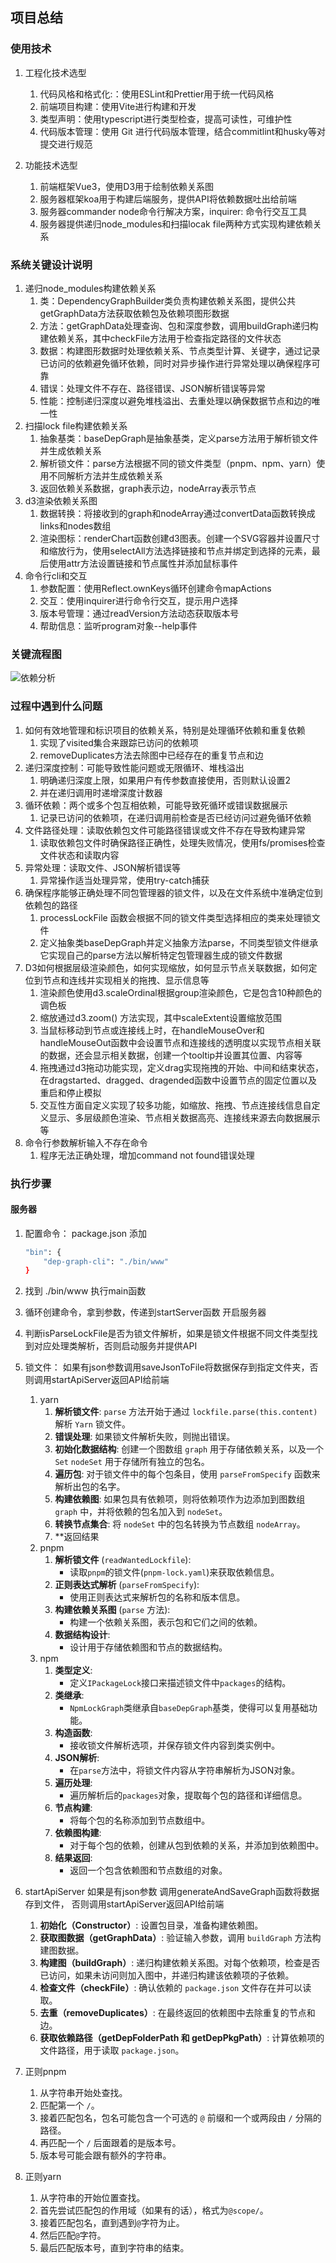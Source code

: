 ## 项目总结

### 使用技术

1. 工程化技术选型
   1. 代码风格和格式化:：使用ESLint和Prettier用于统一代码风格
   2. 前端项目构建：使用Vite进行构建和开发
   3. 类型声明：使用typescript进行类型检查，提高可读性，可维护性
   4. 代码版本管理：使用 Git 进行代码版本管理，结合commitlint和husky等对提交进行规范


2. 功能技术选型
   1. 前端框架Vue3，使用D3用于绘制依赖关系图
   2. 服务器框架koa用于构建后端服务，提供API将依赖数据吐出给前端
   3. 服务器commander node命令行解决方案，inquirer: 命令行交互工具
   4. 服务器提供递归node_modules和扫描locak file两种方式实现构建依赖关系


### 系统关键设计说明

1. 递归node_modules构建依赖关系
   1. 类：DependencyGraphBuilder类负责构建依赖关系图，提供公共getGraphData方法获取依赖包及依赖项图形数据
   2. 方法：getGraphData处理查询、包和深度参数，调用buildGraph递归构建依赖关系，其中checkFile方法用于检查指定路径的文件状态
   3. 数据：构建图形数据时处理依赖关系、节点类型计算、关键字，通过记录已访问的依赖避免循环依赖，同时对异步操作进行异常处理以确保程序可靠
   4. 错误：处理文件不存在、路径错误、JSON解析错误等异常
   5. 性能：控制递归深度以避免堆栈溢出、去重处理以确保数据节点和边的唯一性
2. 扫描lock file构建依赖关系
   1. 抽象基类：baseDepGraph是抽象基类，定义parse方法用于解析锁文件并生成依赖关系
   2. 解析锁文件：parse方法根据不同的锁文件类型（pnpm、npm、yarn）使用不同解析方法并生成依赖关系
   3. 返回依赖关系数据，graph表示边，nodeArray表示节点
3. d3渲染依赖关系图
   1. 数据转换：将接收到的graph和nodeArray通过convertData函数转换成links和nodes数组
   2. 渲染图标：renderChart函数创建d3图表。创建一个SVG容器并设置尺寸和缩放行为，使用selectAll方法选择链接和节点并绑定到选择的元素，最后使用attr方法设置链接和节点属性并添加鼠标事件
4. 命令行cli和交互
   1. 参数配置：使用Reflect.ownKeys循环创建命令mapActions
   2. 交互：使用inquirer进行命令行交互，提示用户选择
   3. 版本号管理：通过readVersion方法动态获取版本号
   4. 帮助信息：监听program对象--help事件

### 关键流程图

![依赖分析](https://p.ipic.vip/6v6let.jpg)

### 过程中遇到什么问题

1. 如何有效地管理和标识项目的依赖关系，特别是处理循环依赖和重复依赖
   1. 实现了visited集合来跟踪已访问的依赖项
   2. removeDuplicates方法去除图中已经存在的重复节点和边
2. 递归深度控制：可能导致性能问题或无限循环、堆栈溢出
   1. 明确递归深度上限，如果用户有传参数直接使用，否则默认设置2
   2. 并在递归调用时递增深度计数器
3. 循环依赖：两个或多个包互相依赖，可能导致死循环或错误数据展示
   1. 记录已访问的依赖项，在递归调用前检查是否已经访问过避免循环依赖
4. 文件路径处理：读取依赖包文件可能路径错误或文件不存在导致构建异常
   1. 读取依赖包文件时确保路径正确性，处理失败情况，使用fs/promises检查文件状态和读取内容
5. 异常处理：读取文件、JSON解析错误等
   1. 异常操作适当处理异常，使用try-catch捕获
6. 确保程序能够正确处理不同包管理器的锁文件，以及在文件系统中准确定位到依赖包的路径
   1. processLockFile 函数会根据不同的锁文件类型选择相应的类来处理锁文件
   2. 定义抽象类baseDepGraph并定义抽象方法parse，不同类型锁文件继承它实现自己的parse方法以解析特定包管理器生成的锁文件数据
7. D3如何根据层级渲染颜色，如何实现缩放，如何显示节点关联数据，如何定位到节点和连线并实现相关的拖拽、显示信息等
   1. 渲染颜色使用d3.scaleOrdinal根据group渲染颜色，它是包含10种颜色的调色板
   2. 缩放通过d3.zoom() 方法实现，其中scaleExtent设置缩放范围
   3. 当鼠标移动到节点或连接线上时，在handleMouseOver和handleMouseOut函数中会设置节点和连接线的透明度以实现节点相关联的数据，还会显示相关数据，创建一个tooltip并设置其位置、内容等
   4. 拖拽通过d3拖动功能实现，定义drag实现拖拽的开始、中间和结束状态，在dragstarted、dragged、dragended函数中设置节点的固定位置以及重启和停止模拟
   5. 交互性方面自定义实现了较多功能，如缩放、拖拽、节点连接线信息自定义显示、多层级颜色渲染、节点相关数据高亮、连接线来源去向数据展示等
8. 命令行参数解析输入不存在命令
   1. 程序无法正确处理，增加command not found错误处理



### 执行步骤

#### 服务器

1. 配置命令： package.json 添加
    ```bash
    "bin": {
    	"dep-graph-cli": "./bin/www"
    }
2. 找到 ./bin/www 执行main函数
3. 循环创建命令，拿到参数，传递到startServer函数 开启服务器
4. 判断isParseLockFile是否为锁文件解析，如果是锁文件根据不同文件类型找到对应处理类解析，否则启动服务并提供API
5. 锁文件： 如果有json参数调用saveJsonToFile将数据保存到指定文件夹，否则调用startApiServer返回API给前端

    1. yarn
        1. **解析锁文件**: `parse` 方法开始于通过 `lockfile.parse(this.content)` 解析 `Yarn` 锁文件。
        2. **错误处理**: 如果锁文件解析失败，则抛出错误。
        3. **初始化数据结构**: 创建一个图数组 `graph` 用于存储依赖关系，以及一个 `Set` `nodeSet` 用于存储所有独立的包名。
        4. **遍历包**: 对于锁文件中的每个包条目，使用 `parseFromSpecify` 函数来解析出包的名字。
        5. **构建依赖图**: 如果包具有依赖项，则将依赖项作为边添加到图数组 `graph` 中，并将依赖的包名加入到 `nodeSet`。
        6. **转换节点集合**: 将 `nodeSet` 中的包名转换为节点数组 `nodeArray`。
        7. **返回结果
    2. pnpm
        1. **解析锁文件** (`readWantedLockfile`):
            - 读取`pnpm`的锁文件(`pnpm-lock.yaml`)来获取依赖信息。
        2. **正则表达式解析** (`parseFromSpecify`):
            - 使用正则表达式来解析包的名称和版本信息。
        3. **构建依赖关系图** (`parse` 方法):
            - 构建一个依赖关系图，表示包和它们之间的依赖。
        4. **数据结构设计**:
            - 设计用于存储依赖图和节点的数据结构。
    3. npm
        1. **类型定义**:
            - 定义`IPackageLock`接口来描述锁文件中`packages`的结构。
        2. **类继承**:
            - `NpmLockGraph`类继承自`baseDepGraph`基类，使得可以复用基础功能。
        3. **构造函数**:
            - 接收锁文件解析选项，并保存锁文件内容到类实例中。
        4. **JSON解析**:
            - 在`parse`方法中，将锁文件内容从字符串解析为JSON对象。
        5. **遍历处理**:
            - 遍历解析后的`packages`对象，提取每个包的路径和详细信息。
        6. **节点构建**:
            - 将每个包的名称添加到节点数组中。
        7. **依赖图构建**:
            - 对于每个包的依赖，创建从包到依赖的关系，并添加到依赖图中。
        8. **结果返回**:
            - 返回一个包含依赖图和节点数组的对象。
6. startApiServer 如果是有json参数 调用generateAndSaveGraph函数将数据存到文件， 否则调用startApiServer返回API给前端

    1. **初始化（Constructor）**: 设置包目录，准备构建依赖图。
    2. **获取图数据（getGraphData）**: 验证输入参数，调用 `buildGraph` 方法构建图数据。
    3. **构建图（buildGraph）**: 递归构建依赖关系图。对每个依赖项，检查是否已访问，如果未访问则加入图中，并递归构建该依赖项的子依赖。
    4. **检查文件（checkFile）**: 确认依赖的 `package.json` 文件存在并可以读取。
    5. **去重（removeDuplicates）**: 在最终返回的依赖图中去除重复的节点和边。
    6. **获取依赖路径（getDepFolderPath 和 getDepPkgPath）**: 计算依赖项的文件路径，用于读取 `package.json`。
7. 正则pnpm

    1. 从字符串开始处查找。
    2. 匹配第一个 `/`。
    3. 接着匹配包名，包名可能包含一个可选的 `@` 前缀和一个或两段由 `/` 分隔的路径。
    4. 再匹配一个 `/` 后面跟着的是版本号。
    5. 版本号可能会跟有额外的字符串。
8. 正则yarn

    1. 从字符串的开始位置查找。
    2. 首先尝试匹配包的作用域（如果有的话），格式为`@scope/`。
    3. 接着匹配包名，直到遇到`@`字符为止。
    4. 然后匹配`@`字符。
    5. 最后匹配版本号，直到字符串的结束。
